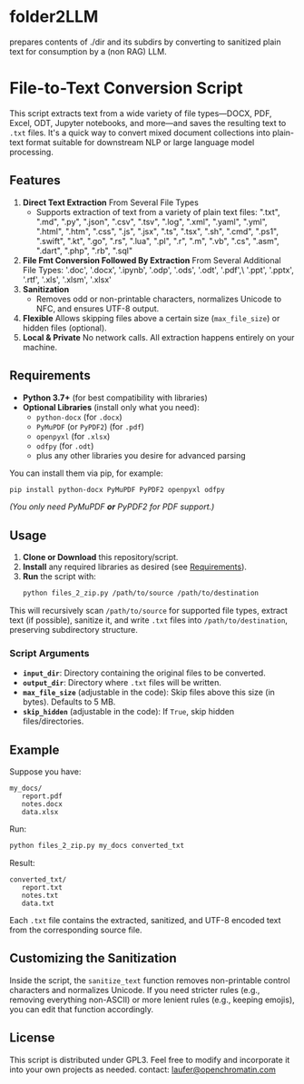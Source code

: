 # folder2LLM
prepares contents of ./dir and its subdirs by converting to sanitized plain text for consumption by a (non RAG) LLM.

# File-to-Text Conversion Script

This script extracts text from a wide variety of file types—DOCX, PDF, Excel, ODT, Jupyter notebooks, and more—and saves the resulting text to `.txt` files. It's a quick way to convert mixed document collections into plain-text format suitable for downstream NLP or large language model processing.

## Features

1. **Direct Text Extraction** From Several File Types  
   - Supports extraction of text from a variety of plain text files: ".txt", ".md", ".py", ".json", ".csv", ".tsv", ".log", ".xml", ".yaml", ".yml", ".html", ".htm", ".css", ".js", ".jsx", ".ts", ".tsx", ".sh", ".cmd", ".ps1", ".swift", ".kt", ".go", ".rs", ".lua", ".pl", ".r", ".m", ".vb", ".cs", ".asm", ".dart", ".php", ".rb", ".sql" 
2. **File Fmt Conversion Followed By Extraction** From Several Additional File Types: '.doc', '.docx', '.ipynb', '.odp', '.ods', '.odt', '.pdf',\ '.ppt', '.pptx', '.rtf', '.xls', '.xlsm', '.xlsx'
2. **Sanitization**  
   - Removes odd or non-printable characters, normalizes Unicode to NFC, and ensures UTF-8 output.
3. **Flexible** Allows skipping files above a certain size (`max_file_size`) or hidden files (optional).
4. **Local & Private**  No network calls. All extraction happens entirely on your machine.

## Requirements

- **Python 3.7+** (for best compatibility with libraries)
- **Optional Libraries** (install only what you need):
  - `python-docx` (for `.docx`)
  - `PyMuPDF` (or `PyPDF2`) (for `.pdf`)
  - `openpyxl` (for `.xlsx`)
  - `odfpy` (for `.odt`)
  - plus any other libraries you desire for advanced parsing

You can install them via pip, for example:
```bash
pip install python-docx PyMuPDF PyPDF2 openpyxl odfpy
```
*(You only need PyMuPDF **or** PyPDF2 for PDF support.)*

## Usage

1. **Clone or Download** this repository/script.  
2. **Install** any required libraries as desired (see [Requirements](#requirements)).
3. **Run** the script with:
   ```bash
   python files_2_zip.py /path/to/source /path/to/destination
   ```

This will recursively scan `/path/to/source` for supported file types, extract text (if possible), sanitize it, and write `.txt` files into `/path/to/destination`, preserving subdirectory structure.

### Script Arguments

- **`input_dir`**: Directory containing the original files to be converted.
- **`output_dir`**: Directory where `.txt` files will be written.
- **`max_file_size`** (adjustable in the code): Skip files above this size (in bytes). Defaults to 5 MB.  
- **`skip_hidden`** (adjustable in the code): If `True`, skip hidden files/directories.

## Example

Suppose you have:
```
my_docs/
   report.pdf
   notes.docx
   data.xlsx
```
Run:
```bash
python files_2_zip.py my_docs converted_txt
```
Result:
```
converted_txt/
   report.txt
   notes.txt
   data.txt
```
Each `.txt` file contains the extracted, sanitized, and UTF-8 encoded text from the corresponding source file.

## Customizing the Sanitization

Inside the script, the `sanitize_text` function removes non-printable control characters and normalizes Unicode. If you need stricter rules (e.g., removing everything non-ASCII) or more lenient rules (e.g., keeping emojis), you can edit that function accordingly.

## License

This script is distributed under GPL3. Feel free to modify and incorporate it into your own projects as needed. contact: laufer@openchromatin.com

